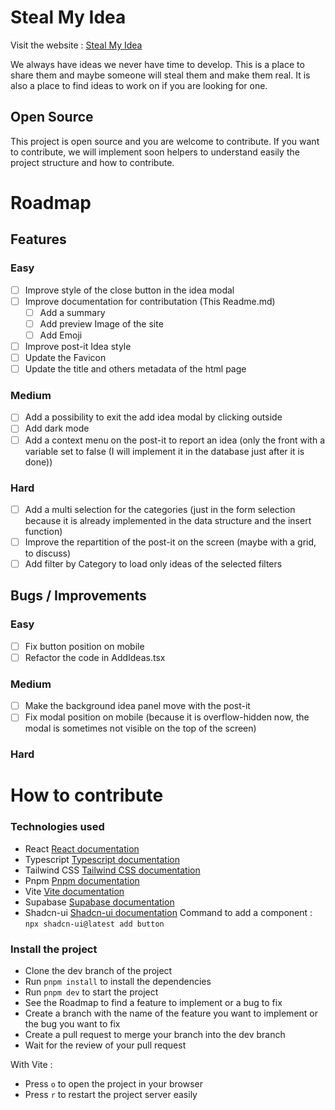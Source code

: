 # Steal My Idea

Visit the website : [Steal My Idea](https://steal-my-idea.today/)

We always have ideas we never have time to develop. This is a place to share them and maybe someone will steal them and make them real.
It is also a place to find ideas to work on if you are looking for one.

## Open Source

This project is open source and you are welcome to contribute. If you want to contribute, we will implement soon helpers to understand easily the project structure and how to contribute.

# Roadmap

## Features

### Easy

- [ ] Improve style of the close button in the idea modal
- [ ] Improve documentation for contributation (This Readme.md)
  - [ ] Add a summary
  - [ ] Add preview Image of the site
  - [ ] Add Emoji
- [ ] Improve post-it Idea style
- [ ] Update the Favicon
- [ ] Update the title and others metadata of the html page

### Medium

- [ ] Add a possibility to exit the add idea modal by clicking outside
- [ ] Add dark mode
- [ ] Add a context menu on the post-it to report an idea (only the front with a variable set to false (I will implement it in the database just after it is done))

### Hard

- [ ] Add a multi selection for the categories (just in the form selection because it is already implemented in the data structure and the insert function)
- [ ] Improve the repartition of the post-it on the screen (maybe with a grid, to discuss)
- [ ] Add filter by Category to load only ideas of the selected filters

## Bugs / Improvements

### Easy

- [ ] Fix button position on mobile
- [ ] Refactor the code in AddIdeas.tsx

### Medium

- [ ] Make the background idea panel move with the post-it
- [ ] Fix modal position on mobile (because it is overflow-hidden now, the modal is sometimes not visible on the top of the screen)

### Hard

# How to contribute

### Technologies used

- React
  [React documentation](https://reactjs.org/docs/getting-started.html)
- Typescript
  [Typescript documentation](https://www.typescriptlang.org/docs/)
- Tailwind CSS
  [Tailwind CSS documentation](https://tailwindcss.com/docs)
- Pnpm
  [Pnpm documentation](https://pnpm.io/)
- Vite
  [Vite documentation](https://vitejs.dev/guide/)
- Supabase
  [Supabase documentation](https://supabase.io/docs/)
- Shadcn-ui
  [Shadcn-ui documentation](https://shadcn-ui.vercel.app/)
  Command to add a component : `npx shadcn-ui@latest add button`

### Install the project

- Clone the dev branch of the project
- Run `pnpm install` to install the dependencies
- Run `pnpm dev` to start the project
- See the Roadmap to find a feature to implement or a bug to fix
- Create a branch with the name of the feature you want to implement or the bug you want to fix
- Create a pull request to merge your branch into the dev branch
- Wait for the review of your pull request

With Vite :

- Press `o` to open the project in your browser
- Press `r` to restart the project server easily
